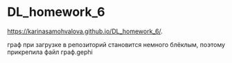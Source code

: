 # DL_homework_6
https://karinasamohvalova.github.io/DL_homework_6/.


граф при загрузке в репозиторий становится немного блёклым, поэтому прикрепила файл  граф.gephi
